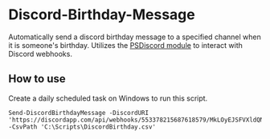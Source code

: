 # Discord-Birthday-Message
Automatically send a discord birthday message to a specified channel when it is someone's birthday. Utilizes the [PSDiscord module](https://github.com/EvotecIT/PSDiscord) to interact with Discord webhooks.

## How to use
Create a daily scheduled task on Windows to run this script. 

```
Send-DiscordBirthdayMessage -DiscordURI 'https://discordapp.com/api/webhooks/553378215687618579/MkLOyEJSFVXldQN98gbBWkorPxxxxxxT0H5s2cLbxqj' -CsvPath 'C:\Scripts\DiscordBirthday.csv'
```
